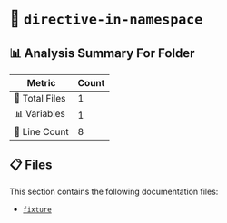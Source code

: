 # 📁 `directive-in-namespace`

## 📊 Analysis Summary For Folder

| Metric | Count |
|--------|-------|
| 📁 Total Files | 1 |
| 📊 Variables | 1 |
| 🔢 Line Count | 8 |


## 📋 Files

This section contains the following documentation files:

- [`fixture`](./fixture.md)